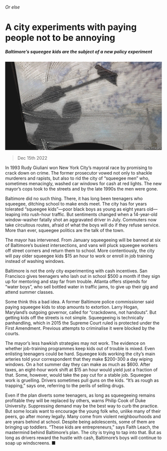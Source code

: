 ###### Or else

# A city experiments with paying people not to be annoying 

##### Baltimore’s squeegee kids are the subject of a new policy experiment 

![image](images/20221217_USP002.jpg) 

> Dec 15th 2022 

In 1993 Rudy Giuliani won New York City’s mayoral race by promising to crack down on crime. The former prosecutor vowed not only to shackle murderers and rapists, but also to rid the city of “squeegee men” who, sometimes menacingly, washed car windows for cash at red lights. The new mayor’s cops took to the streets and by the late 1990s the men were gone. 

Baltimore did no such thing. There, it has long been teenagers who squeegee, ditching school to make ends meet. The city has for years tolerated “squeegee kids”—poor black boys as young as eight years old—leaping into rush-hour traffic. But sentiments changed when a 14-year-old window-washer fatally shot an aggravated driver in July. Commuters now take circuitous routes, afraid of what the boys will do if they refuse service. More than ever, squeegee politics are the talk of the town.

The mayor has intervened. From January squeegeeing will be banned at six of Baltimore’s busiest intersections, and vans will pluck squeegee workers off street corners and return them to school. More contentiously, the city will pay older squeegee kids $15 an hour to work or enroll in job training instead of washing windows. 

Baltimore is not the only city experimenting with cash incentives. San Francisco gives teenagers who lash out in school $500 a month if they sign up for mentoring and stay far from trouble. Atlanta offers stipends for “water boys”, who sell bottled water in traffic jams, to give up their gig and attend summer classes.

Some think this a bad idea. A former Baltimore police commissioner said paying squeegee kids to stop amounts to extortion. Larry Hogan, Maryland’s outgoing governor, called for “crackdowns, not handouts”. But getting kids off the streets is not simple. Squeegeeing is technically panhandling, which in 2015 the Supreme Court ruled is protected under the First Amendment. Previous attempts to criminalise it were blocked by the courts.

The mayor’s less hawkish strategies may not work. The evidence on whether job-training programmes keep kids out of trouble is mixed. Even enlisting teenagers could be hard. Squeegee kids working the city’s main arteries told your correspondent that they make $200-300 a day wiping windows. On a hot summer day they can make as much as $600. After taxes, an eight-hour work shift at $15 an hour would yield just a fraction of that. Some, however, would take the pay cut for a stable job. Squeegee work is gruelling. Drivers sometimes pull guns on the kids. “It’s as rough as trapping,” says one, referring to the perils of selling drugs.

Even if the plan diverts some teenagers, as long as squeegeeing remains profitable they will be replaced by others, warns Philip Cook of Duke University. Suppressing demand may be the best way to curb the practice. But some locals want to encourage the young folk who, unlike many of their peers, go after money legally. Many come from violent neighbourhoods and are years behind at school. Despite being adolescents, some of them are bringing up toddlers. “These kids are entrepreneurs,” says Faith Leach, the mastermind behind Baltimore’s plan. The city is trying to tap into that. But as long as drivers reward the hustle with cash, Baltimore’s boys will continue to soap up windscreens. ■


